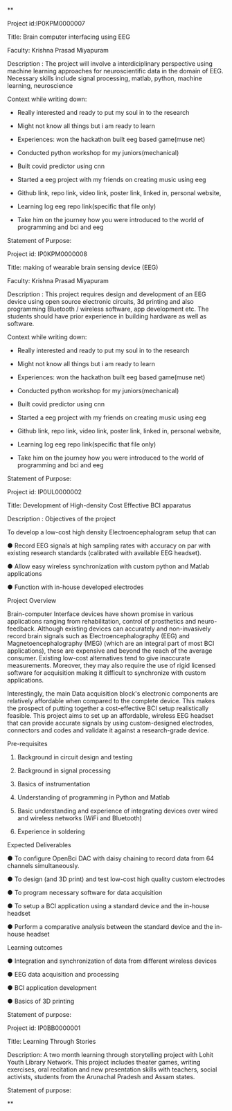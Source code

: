
**

Project id:IP0KPM0000007

  

Title: Brain computer interfacing using EEG

  

Faculty: Krishna Prasad Miyapuram

  

Description : The project will involve a interdiciplinary perspective using machine learning approaches for neuroscientific data in the domain of EEG. Necessary skills include signal processing, matlab, python, machine learning, neuroscience  
  

Context while writing down:

-   Really interested and ready to put my soul in to the research
    
-   Might not know all things but i am ready to learn
    
-   Experiences: won the hackathon built eeg based game(muse net)
    
-   Conducted python workshop for my juniors(mechanical)
    
-   Built covid predictor using cnn
    
-   Started a eeg project with my friends on creating music using eeg
    
-   Github link, repo link, video link, poster link, linked in, personal website,
    
-   Learning log eeg repo link(specific that file only)
    
-   Take him on the journey how you were introduced to the world of programming and bci and eeg 
    

  
Statement of Purpose:


  
  

Project id: IP0KPM0000008

  

Title: making of wearable brain sensing device (EEG)

  

Faculty: Krishna Prasad Miyapuram

  

Description : This project requires design and development of an EEG device using open source electronic circuits, 3d printing and also programming Bluetooth / wireless software, app development etc. The students should have prior experience in building hardware as well as software.

  

Context while writing down:

-   Really interested and ready to put my soul in to the research
    
-   Might not know all things but i am ready to learn
    
-   Experiences: won the hackathon built eeg based game(muse net)
    
-   Conducted python workshop for my juniors(mechanical)
    
-   Built covid predictor using cnn
    
-   Started a eeg project with my friends on creating music using eeg
    
-   Github link, repo link, video link, poster link, linked in, personal website,
    
-   Learning log eeg repo link(specific that file only)
    
-   Take him on the journey how you were introduced to the world of programming and bci and eeg 
    

  
Statement of Purpose:

  
  

Project id: IP0UL0000002

  

Title: Development of High-density Cost Effective BCI apparatus

  

Description : Objectives of the project

  

To develop a low-cost high density Electroencephalogram setup that can

● Record EEG signals at high sampling rates with accuracy on par with existing research standards (calibrated with available EEG headset).

● Allow easy wireless synchronization with custom python and Matlab applications

● Function with in-house developed electrodes

  

Project Overview

  

Brain-computer Interface devices have shown promise in various applications ranging from rehabilitation, control of prosthetics and neuro-feedback. Although existing devices can accurately and non-invasively record brain signals such as Electroencephalography (EEG) and Magnetoencephalography (MEG) (which are an integral part of most BCI applications), these are expensive and beyond the reach of the average consumer. Existing low-cost alternatives tend to give inaccurate measurements. Moreover, they may also require the use of rigid licensed software for acquisition making it difficult to synchronize with custom applications.

  

Interestingly, the main Data acquisition block's electronic components are relatively affordable when compared to the complete device. This makes the prospect of putting together a cost-effective BCI setup realistically feasible. This project aims to set up an affordable, wireless EEG headset that can provide accurate signals by using custom-designed electrodes, connectors and codes and validate it against a research-grade device.

  

Pre-requisites

  

1) Background in circuit design and testing

2) Background in signal processing

3) Basics of instrumentation

4) Understanding of programming in Python and Matlab

5) Basic understanding and experience of integrating devices over wired and wireless networks (WiFi and Bluetooth)

6) Experience in soldering

  

Expected Deliverables

  

● To configure OpenBci DAC with daisy chaining to record data from 64 channels simultaneously.

● To design (and 3D print) and test low-cost high quality custom electrodes

● To program necessary software for data acquisition

● To setup a BCI application using a standard device and the in-house headset

● Perform a comparative analysis between the standard device and the in-house headset

  

Learning outcomes

  

● Integration and synchronization of data from different wireless devices

● EEG data acquisition and processing

● BCI application development

● Basics of 3D printing

  

Statement of purpose:

  
  

Project id: IP0BB0000001

  

Title: Learning Through Stories

  

Description: A two month learning through storytelling project with Lohit Youth Library Network. This project includes theater games, writing exercises, oral recitation and new presentation skills with teachers, social activists, students from the Arunachal Pradesh and Assam states.

  

Statement of purpose:

**